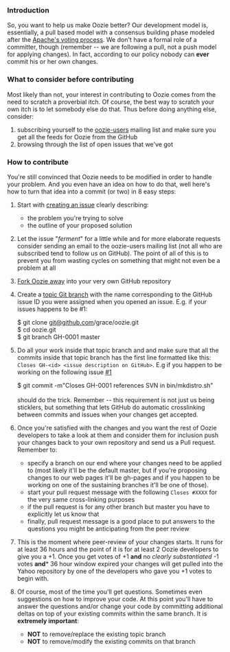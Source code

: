 ### Introduction

So, you want to help us make Oozie better?  Our development model is, essentially, a pull based model with a consensus building phase modeled after the [Apache's voting process](http://www.apache.org/foundation/voting.html). We don't have a formal role of a committer, though (remember -- we are following a pull, not a push model for applying changes). In fact, according to our policy nobody can **ever** commit his or her own changes.

### What to consider before contributing

Most likely than not, your interest in contributing to Oozie comes from the need to scratch a proverbial itch. Of course, the best way to scratch your own itch is to let somebody else do that. Thus before doing anything else, consider:

1. subscribing yourself to the [oozie-users](http://groups.yahoo.com/group/Oozie-users/join) mailing list and make 
    sure you get all the feeds for Oozie from the GitHub
2. browsing through the list of open issues that we've got

### How to contribute

You're still convinced that Oozie needs to be modified in order to handle your problem. And you even have an idea on how to do that, well here's how to turn that idea into a commit (or two) in 8 easy steps:

1. Start with [creating an issue](http://github.com/yahoo/oozie/issues) clearly describing:
   * the problem you're trying to solve
   * the outline of your proposed solution
2. Let the issue "*ferment*" for a little while and for more elaborate requests consider sending an email to the
    oozie-users mailing list (not all who are subscribed tend to follow us on GitHub). The point of all of this is
    to prevent you from wasting cycles on something that might not even be a problem at all
3. [Fork Oozie away](http://github.com/yahoo/oozie#fork_box) into your very own GitHub repository
4. Create a [topic Git branch](http://www.kernel.org/pub/software/scm/git/docs/gitworkflows.html#_topic_branches) with the name corresponding to the GitHub issue ID you were assigned when you opened an issue. E.g. if your issues happens to be #1:

    $ git clone git@github.com/grace/oozie.git<br>
    $ cd oozie.git<br>
    $ git branch GH-0001 master<br>
5. Do all your work inside that topic branch and and make sure that all the commits inside that topic branch has the first line formatted like this: ```Closes GH-<id> <issue description on GitHub>```. E.g if you happen to be working on the following issue [#1](http://github.com/yahoo/oozie/issues/closed#issue/1)

    $ git commit -m"Closes GH-0001 references SVN in bin/mkdistro.sh"<br><br>
should do the trick. Remember -- this requirement is not just us being sticklers, but something that lets GitHub do automatic crosslinking between commits and issues when your changes get accepted.

6. Once you're satisfied with the changes and you want the rest of Oozie developers to take a look at them and consider them for inclusion push your changes back to your own repository and send us a Pull request. Remember to:
   * specify a branch on our end where your changes need to be applied to (most likely it'll be the default master, but if you're proposing changes to our web pages it'll be gh-pages and if you happen to be working on one of the sustaining branches it'll be one of those). 
   * start your pull request message with the following ```Closes #XXXX``` for the very same cross-linking purposes
   * if the pull request is for any other branch but master you have to explicitly let us know that
   * finally, pull request message is a good place to put answers to the questions you might be anticipating from the peer review

7. This is the moment where peer-review of your changes starts. It runs for at least 36 hours and the point of it is for  at least 2 Oozie developers to give you a +1. Once you get votes of +1 **and** no *clearly substantiated* -1 votes **and*** 36 hour window expired your changes will get pulled into the Yahoo repository by one of the developers who gave you +1 votes to begin with.

8. Of course, most of the time you'll get questions. Sometimes even suggestions on how to improve your code. At this point you'll have to answer the questions and/or change your code by committing additional deltas on top of your existing commits within the same branch. It is **extremely important**:
   * **NOT** to remove/replace the existing topic branch
   * **NOT** to remove/modify the existing commits on that branch